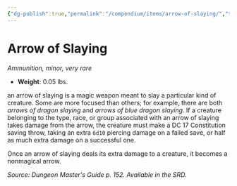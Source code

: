 ```yaml
---
{"dg-publish":true,"permalink":"/compendium/items/arrow-of-slaying/","tags":["compendium/src/5e/dmg","item/rarity/very-rare","item/tier/minor","item/weapon/ammunition"]}
---
```


# Arrow of Slaying
*Ammunition, minor, very rare*  

- **Weight**: 0.05 lbs.

an arrow of slaying is a magic weapon meant to slay a particular kind of creature. Some are more focused than others; for example, there are both *arrows of dragon slaying* and *arrows of blue dragon slaying*. If a creature belonging to the type, race, or group associated with an arrow of slaying takes damage from the arrow, the creature must make a DC 17 Constitution saving throw, taking an extra `6d10` piercing damage on a failed save, or half as much extra damage on a successful one.

Once an arrow of slaying deals its extra damage to a creature, it becomes a nonmagical arrow.

*Source: Dungeon Master's Guide p. 152. Available in the SRD.*